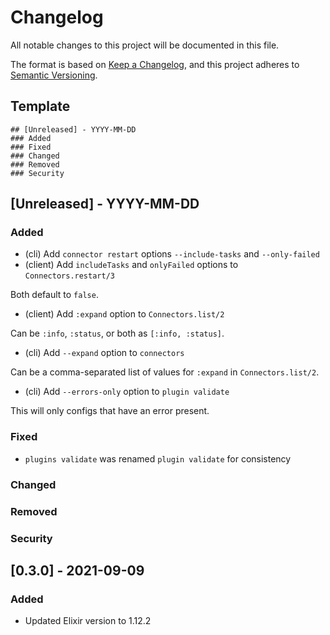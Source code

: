 # Changelog

All notable changes to this project will be documented in this file.

The format is based on [Keep a Changelog](https://keepachangelog.com/en/1.0.0/),
and this project adheres to [Semantic Versioning](https://semver.org/spec/v2.0.0.html).

## Template

```
## [Unreleased] - YYYY-MM-DD
### Added
### Fixed
### Changed
### Removed
### Security
```

## [Unreleased] - YYYY-MM-DD

### Added

* (cli) Add `connector restart` options `--include-tasks` and `--only-failed`
* (client) Add `includeTasks` and `onlyFailed` options to `Connectors.restart/3`

Both default to `false`.

* (client) Add `:expand` option to `Connectors.list/2`

Can be `:info`, `:status`, or both as `[:info, :status]`.

* (cli) Add `--expand` option to `connectors`

Can be a comma-separated list of values for `:expand` in `Connectors.list/2`.

* (cli) Add `--errors-only` option to `plugin validate`

This will only configs that have an error present.

### Fixed

* `plugins validate` was renamed `plugin validate` for consistency

### Changed
### Removed
### Security

## [0.3.0] - 2021-09-09

### Added

* Updated Elixir version to 1.12.2

